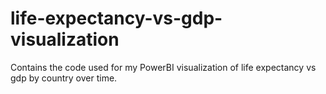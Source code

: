 # life-expectancy-vs-gdp-visualization
Contains the code used for my PowerBI visualization of life expectancy vs gdp by country over time.
